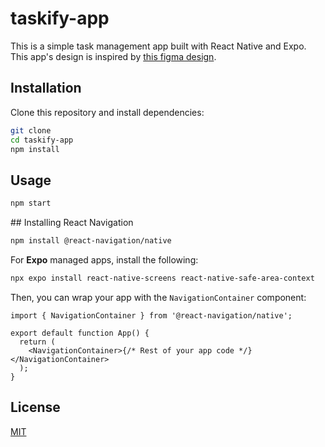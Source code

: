 # taskify-app

This is a simple task management app built with React Native and Expo. This app's design is inspired by [this figma design](https://www.figma.com/community/file/1276849647845865049).

## Installation

Clone this repository and install dependencies:

```bash
git clone
cd taskify-app
npm install
```

## Usage

```bash
npm start
```


## Installing React Navigation

```bash
npm install @react-navigation/native
```

For **Expo** managed apps, install the following:

```bash
npx expo install react-native-screens react-native-safe-area-context
```

Then, you can wrap your app with the `NavigationContainer` component:

```tsx
import { NavigationContainer } from '@react-navigation/native';

export default function App() {
  return (
    <NavigationContainer>{/* Rest of your app code */}</NavigationContainer>
  );
}
```


## License

[MIT](https://choosealicense.com/licenses/mit/)
